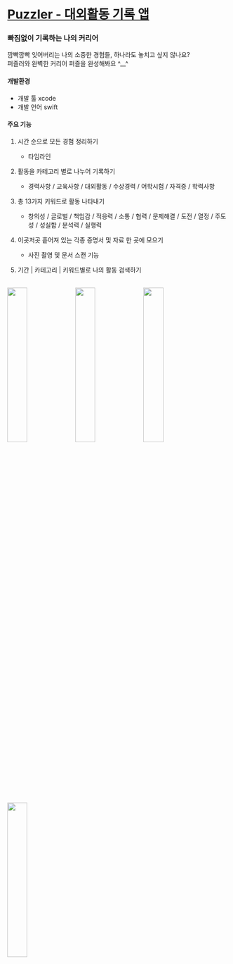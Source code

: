 # [Puzzler - 대외활동 기록 앱](https://apps.apple.com/kr/app/puzzler-%EB%8C%80%EC%99%B8%ED%99%9C%EB%8F%99-%EA%B8%B0%EB%A1%9D-%EC%95%B1/id1606645247)

### 빠짐없이 기록하는 나의 커리어 
깜빡깜빡 잊어버리는 나의 소중한 경험들, 하나라도 놓치고 싶지 않나요? <br> 
퍼즐러와 완벽한 커리어 퍼즐을 완성해봐요 ^__^

#### 개발환경 
- 개발 툴   xcode 
- 개발 언어 swift

#### 주요 기능
1. 시간 순으로 모든 경험 정리하기
    - 타임라인 
    
2. 활동을 카테고리 별로 나누어 기록하기
    - 경력사항 / 교육사항 / 대외활동 / 수상경력 / 어학시험 / 자격증 / 학력사항 
    
3. 총 13가지 키워드로 활동 나타내기
     - 창의성 / 글로벌 / 책임감 / 적응력 / 소통 / 협력 / 문제해결 / 도전 / 열정 / 주도성 / 성실함 / 분석력 / 실행력 
      
4. 이곳저곳 흩어져 있는 각종 증명서 및 자료 한 곳에 모으기 
     - 사진 촬영 및 문서 스캔 기능 

5. 기간 | 카테고리 | 키워드별로 나의 활동 검색하기
<br><br> 

<img width = 30%, src="https://user-images.githubusercontent.com/82092205/212502704-d25f4bb7-52c8-46c6-b83d-10c6a2c69808.png">
<img width = 30%, src="https://user-images.githubusercontent.com/82092205/212502705-3ab6a4c1-fba4-430e-b508-ebd95c66d9eb.png">
<img width = 30%, src="https://user-images.githubusercontent.com/82092205/212502708-821d25ac-2d1f-40f9-8cf4-e0a1627b4c87.png">
<img width = 30%, src="https://user-images.githubusercontent.com/82092205/212502710-200159eb-f223-4bf1-9027-e65d86b6c646.png">
